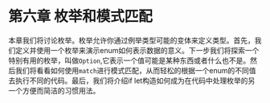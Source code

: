 # 第六章 枚举和模式匹配
本章我们将讨论枚举。枚举允许你通过例举类型可能的变体来定义类型。首先，我们定义并使用一个枚举来演示enum如何表示数据的意义。下一步我们将探索一个特别有用的枚举，叫做`Option`,它表示一个值可能是某种东西或者什么也不是。然后我们将看看如何使用`match`进行模式匹配，从而轻松的根据一个enum的不同值去执行不同的代码。最后，我们将介绍if let构造如何成为在代码中处理枚举的另一个方便而简洁的习惯用法。